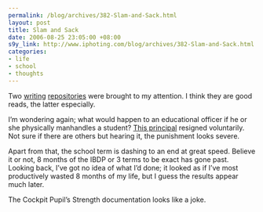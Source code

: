 ```yaml
--- 
permalink: /blog/archives/382-Slam-and-Sack.html
layout: post
title: Slam and Sack
date: 2006-08-25 23:05:00 +08:00
s9y_link: http://www.iphoting.com/blog/archives/382-Slam-and-Sack.html
categories: 
- life
- school
- thoughts
---
```

<p class="whiteline"><p>Two <a onclick="_gaq.push(['_trackPageview', '/extlink/mymaturerantings.blogspot.com/']);"  href="http://mymaturerantings.blogspot.com/">writing</a> <a onclick="_gaq.push(['_trackPageview', '/extlink/whitestreek.blogspot.com/']);"  href="http://whitestreek.blogspot.com/">repositories</a> were brought to my attention. I think they are good reads, the latter especially.</p>
</p><p class="whiteline"><p>I&#8217;m wondering again; what would happen to an educational officer if he or she physically manhandles a student? <a onclick="_gaq.push(['_trackPageview', '/extlink/www.corpun.com/sgs00405.htm']);"  href="http://www.corpun.com/sgs00405.htm">This principal</a> resigned voluntarily. Not sure if there are others but hearing it, the punishment looks severe.</p>
</p><p class="whiteline"><p>Apart from that, the school term is dashing to an end at great speed. Believe it or not, 8 months of the IBDP or 3 terms to be exact has gone past. Looking back, I&#8217;ve got no idea of what I&#8217;d done; it looked as if I&#8217;ve most productively wasted 8 months of my life, but I guess the results appear much later.</p>
</p><p class="break"><p>The Cockpit Pupil&#8217;s Strength documentation looks like a joke.</p></p>
